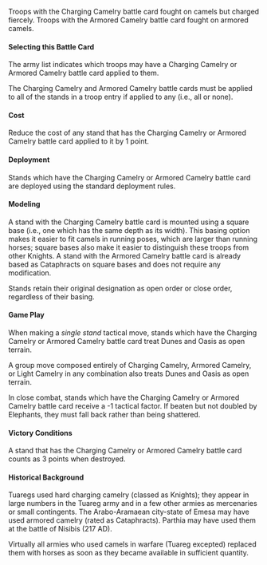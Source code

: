 Troops with the Charging Camelry battle card fought on camels but charged fiercely. Troops with the Armored Camelry battle card fought on armored camels.

#### Selecting this Battle Card
The army list indicates which troops may have a Charging Camelry or Armored Camelry battle card applied to them.

The Charging Camelry and Armored Camelry battle cards must be applied to all of the stands in a troop entry if applied to any (i.e., all or none).

#### Cost
Reduce the cost of any stand that has the Charging Camelry or Armored Camelry battle card applied to it by 1 point.

#### Deployment
Stands which have the Charging Camelry or Armored Camelry battle card are deployed using the standard deployment rules.

#### Modeling
A stand with the Charging Camelry battle card is mounted using a square base (i.e., one which has the same depth as its width). This basing option makes it easier to fit camels in running poses, which are larger than running horses; square bases also make it easier to distinguish these troops from other Knights. A stand with the Armored Camelry battle card is already based as Cataphracts on square bases and does not require any modification.

Stands retain their original designation as open order or close order, regardless of their basing.

#### Game Play
When making a _single stand_ tactical move, stands which have the Charging Camelry or Armored Camelry battle card treat Dunes and Oasis as open terrain.

A group move composed entirely of Charging Camelry, Armored Camelry, or Light Camelry in any combination also treats Dunes and Oasis as open terrain.

In close combat, stands which have the Charging Camelry or Armored Camelry battle card receive a -1 tactical factor. If beaten but not doubled by Elephants, they must fall back rather than being shattered.

#### Victory Conditions
A stand that has the Charging Camelry or Armored Camelry battle card counts as 3 points when destroyed. 

#### Historical Background
Tuaregs used hard charging camelry (classed as Knights); they appear in large numbers in the Tuareg army and in a few other armies as mercenaries or small contingents. The Arabo-Aramaean city-state of Emesa may have used armored camelry (rated as Cataphracts). Parthia may have used them at the battle of Nisibis (217 AD).

Virtually all armies who used camels in warfare (Tuareg excepted) replaced them with horses as soon as they became available in sufficient quantity.
